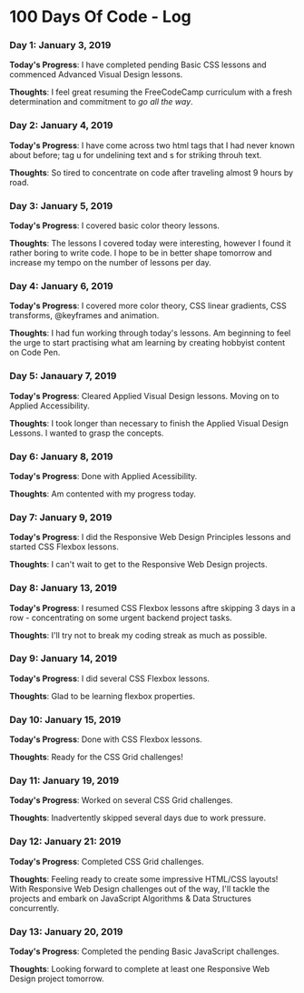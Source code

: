 # 100 Days Of Code - Log

### Day 1: January 3, 2019

**Today's Progress**: I have completed pending Basic CSS lessons and commenced Advanced Visual Design lessons.

**Thoughts**: I feel great resuming the FreeCodeCamp curriculum with a fresh determination and commitment to _go all the way_.

### Day 2: January 4, 2019

**Today's Progress**: I have come across two html tags that I had never known about before; tag u for undelining text and s for striking throuh text.

**Thoughts**: So tired to concentrate on code after traveling almost 9 hours by road.

### Day 3: January 5, 2019

**Today's Progress**: I covered basic color theory lessons.

**Thoughts**: The lessons I covered today were interesting, however I found it rather boring to write code. I hope to be in better shape tomorrow and increase my tempo on the number of lessons per day.

### Day 4: January 6, 2019

**Today's Progress**: I covered more color theory, CSS linear gradients, CSS transforms, @keyframes and animation.

**Thoughts**: I had fun working through today's lessons. Am beginning to feel the urge to start practising what am learning by creating hobbyist content on Code Pen.

### Day 5: Janauary 7, 2019

**Today's Progress**: Cleared Applied Visual Design lessons. Moving on to Applied Accessibility.

**Thoughts**: I took longer than necessary to finish the Applied Visual Design Lessons. I wanted to grasp the concepts.

### Day 6: January 8, 2019

**Today's Progress**: Done with Applied Acessibility.

**Thoughts**: Am contented with my progress today.

### Day 7: January 9, 2019

**Today's Progress**: I did the Responsive Web Design Principles lessons and started CSS Flexbox lessons.

**Thoughts**: I can't wait to get to the Responsive Web Design projects.

### Day 8: January 13, 2019

**Today's Progress**: I resumed CSS Flexbox lessons aftre skipping 3 days in a row - concentrating on some urgent backend project tasks.

**Thoughts**: I'll try not to break my coding streak as much as possible.

### Day 9: January 14, 2019

**Today's Progress**: I did several CSS Flexbox lessons.

**Thoughts**: Glad to be learning flexbox properties.

### Day 10: January 15, 2019

**Today's Progress**: Done with CSS Flexbox lessons.

**Thoughts**: Ready for the CSS Grid challenges!

### Day 11: January 19, 2019

**Today's Progress**: Worked on several CSS Grid challenges.

**Thoughts**: Inadvertently skipped several days due to work pressure.

### Day 12: January 21: 2019

**Today's Progress**: Completed CSS Grid challenges.

**Thoughts**: Feeling ready to create some impressive HTML/CSS layouts! With Responsive Web Design challenges out of the way, I'll tackle the projects and embark on JavaScript Algorithms & Data Structures concurrently.

### Day 13: January 20, 2019

**Today's Progress**: Completed the pending Basic JavaScript challenges.

**Thoughts**: Looking forward to complete at least one Responsive Web Design project tomorrow.